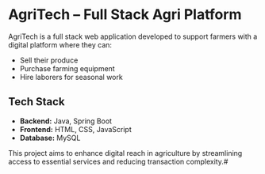 # AgriTech – Full Stack Agri Platform

AgriTech is a full stack web application developed to support farmers with a digital platform where they can:
- Sell their produce
- Purchase farming equipment
- Hire laborers for seasonal work

## Tech Stack
- **Backend:** Java, Spring Boot
- **Frontend:** HTML, CSS, JavaScript
- **Database:** MySQL

This project aims to enhance digital reach in agriculture by streamlining access to essential services and reducing transaction complexity.# 
